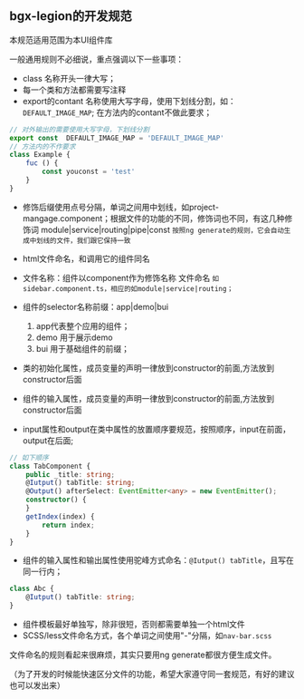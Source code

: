 ## bgx-legion的开发规范

本规范适用范围为本UI组件库

一般通用规则不必细说，重点强调以下一些事项：
- class 名称开头一律大写；
- 每一个类和方法都需要写注释
- export的contant 名称使用大写字母，使用下划线分割，如：`DEFAULT_IMAGE_MAP`; 在方法内的contant不做此要求；

```ts
// 对外输出的需要使用大写字母，下划线分割
export const  DEFAULT_IMAGE_MAP = 'DEFAULT_IMAGE_MAP'
// 方法内的不作要求
class Example {
    fuc () {
        const youconst = 'test'
    }
}
```
- 修饰后缀使用点号分隔，单词之间用中划线，如project-mangage.component；根据文件的功能的不同，修饰词也不同，有这几种修饰词 module|service|routing|pipe|const
`按照ng generate的规则，它会自动生成中划线的文件，我们跟它保持一致`
- html文件命名，和调用它的组件同名
- 文件名称：组件以component作为修饰名称 文件命名
`如sidebar.component.ts，相应的如module|service|routing；`
- 组件的selector名称前缀：app|demo|bui
	1. app代表整个应用的组件；
	2. demo 用于展示demo
	3. bui 用于基础组件的前缀；

- 类的初始化属性，成员变量的声明一律放到constructor的前面,方法放到constructor后面
- 组件的输入属性，成员变量的声明一律放到constructor的前面,方法放到constructor后面
- input属性和output在类中属性的放置顺序要规范，按照顺序，input在前面，output在后面;
```ts
// 如下顺序
class TabComponent {
	public _title: string;
    @Iutput() tabTitle: string;
 	@Output() afterSelect: EventEmitter<any> = new EventEmitter();
	constructor() {
	}
	getIndex(index) {
		return index;
	}
}
```
- 组件的输入属性和输出属性使用驼峰方式命名：`@Iutput() tabTitle`，且写在同一行内；
```ts
class Abc {
    @Iutput() tabTitle: string;
}
```
- 组件模板最好单独写，除非很短，否则都需要单独一个html文件
- SCSS/less文件命名方式，各个单词之间使用"-"分隔，如`nav-bar.scss`


文件命名的规则看起来很麻烦，其实只要用ng generate都很方便生成文件。

（为了开发的时候能快速区分文件的功能，希望大家遵守同一套规范，有好的建议也可以发出来）


